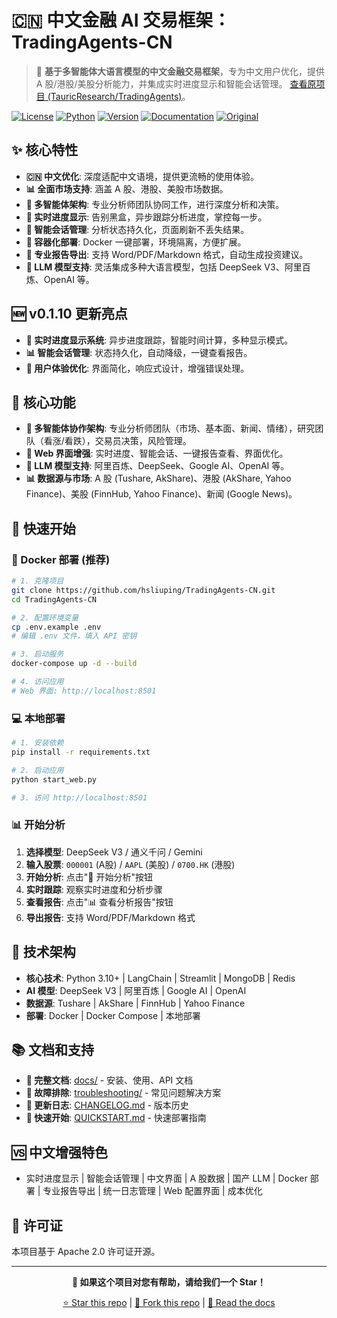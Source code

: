 # 🇨🇳 中文金融 AI 交易框架：TradingAgents-CN

> 🚀 **基于多智能体大语言模型的中文金融交易框架**，专为中文用户优化，提供 A 股/港股/美股分析能力，并集成实时进度显示和智能会话管理。 [查看原项目 (TauricResearch/TradingAgents)](https://github.com/TauricResearch/TradingAgents)。

[![License](https://img.shields.io/badge/License-Apache%202.0-blue.svg)](https://opensource.org/licenses/Apache-2.0)
[![Python](https://img.shields.io/badge/Python-3.10%2B-blue.svg)](https://www.python.org/)
[![Version](https://img.shields.io/badge/Version-cn--0.1.10-green.svg)](./VERSION)
[![Documentation](https://img.shields.io/badge/docs-中文文档-green.svg)](./docs/)
[![Original](https://img.shields.io/badge/基于-TauricResearch/TradingAgents-orange.svg)](https://github.com/TauricResearch/TradingAgents)

## ✨ 核心特性

*   **🇨🇳 中文优化**: 深度适配中文语境，提供更流畅的使用体验。
*   **📊 全面市场支持**: 涵盖 A 股、港股、美股市场数据。
*   **🤖 多智能体架构**: 专业分析师团队协同工作，进行深度分析和决策。
*   **🚀 实时进度显示**: 告别黑盒，异步跟踪分析进度，掌控每一步。
*   **💾 智能会话管理**: 分析状态持久化，页面刷新不丢失结果。
*   **🐳 容器化部署**: Docker 一键部署，环境隔离，方便扩展。
*   **📄 专业报告导出**:  支持 Word/PDF/Markdown 格式，自动生成投资建议。
*   **🧠 LLM 模型支持**: 灵活集成多种大语言模型，包括 DeepSeek V3、阿里百炼、OpenAI 等。

## 🆕 v0.1.10 更新亮点

*   **🚀 实时进度显示系统**:  异步进度跟踪，智能时间计算，多种显示模式。
*   **📊 智能会话管理**: 状态持久化，自动降级，一键查看报告。
*   **🎨 用户体验优化**: 界面简化，响应式设计，增强错误处理。

## 🎯 核心功能

*   **🤖 多智能体协作架构**:  专业分析师团队（市场、基本面、新闻、情绪），研究团队（看涨/看跌），交易员决策，风险管理。
*   **🚀 Web 界面增强**: 实时进度、智能会话、一键报告查看、界面优化。
*   **🧠 LLM 模型支持**: 阿里百炼、DeepSeek、Google AI、OpenAI 等。
*   **📊 数据源与市场**: A 股 (Tushare, AkShare)、港股 (AkShare, Yahoo Finance)、美股 (FinnHub, Yahoo Finance)、新闻 (Google News)。

## 🚀 快速开始

### 🐳 Docker 部署 (推荐)

```bash
# 1. 克隆项目
git clone https://github.com/hsliuping/TradingAgents-CN.git
cd TradingAgents-CN

# 2. 配置环境变量
cp .env.example .env
# 编辑 .env 文件，填入 API 密钥

# 3. 启动服务
docker-compose up -d --build

# 4. 访问应用
# Web 界面: http://localhost:8501
```

### 💻 本地部署

```bash
# 1. 安装依赖
pip install -r requirements.txt

# 2. 启动应用
python start_web.py

# 3. 访问 http://localhost:8501
```

### 📊 开始分析

1.  **选择模型**: DeepSeek V3 / 通义千问 / Gemini
2.  **输入股票**: `000001` (A股) / `AAPL` (美股) / `0700.HK` (港股)
3.  **开始分析**: 点击"🚀 开始分析"按钮
4.  **实时跟踪**: 观察实时进度和分析步骤
5.  **查看报告**: 点击"📊 查看分析报告"按钮
6.  **导出报告**: 支持 Word/PDF/Markdown 格式

## 🔧 技术架构

*   **核心技术**: Python 3.10+ | LangChain | Streamlit | MongoDB | Redis
*   **AI 模型**: DeepSeek V3 | 阿里百炼 | Google AI | OpenAI
*   **数据源**: Tushare | AkShare | FinnHub | Yahoo Finance
*   **部署**: Docker | Docker Compose | 本地部署

## 📚 文档和支持

*   **📖 完整文档**: [docs/](./docs/) - 安装、使用、API 文档
*   **🚨 故障排除**: [troubleshooting/](./docs/troubleshooting/) - 常见问题解决方案
*   **🔄 更新日志**: [CHANGELOG.md](./docs/releases/CHANGELOG.md) - 版本历史
*   **🚀 快速开始**: [QUICKSTART.md](./QUICKSTART.md) - 快速部署指南

## 🆚 中文增强特色

*   实时进度显示 | 智能会话管理 | 中文界面 | A 股数据 | 国产 LLM | Docker 部署 | 专业报告导出 | 统一日志管理 | Web 配置界面 | 成本优化

## 📄 许可证

本项目基于 Apache 2.0 许可证开源。

---

<div align="center">

**🌟 如果这个项目对您有帮助，请给我们一个 Star！**

[⭐ Star this repo](https://github.com/hsliuping/TradingAgents-CN) | [🍴 Fork this repo](https://github.com/hsliuping/TradingAgents-CN/fork) | [📖 Read the docs](./docs/)

</div>